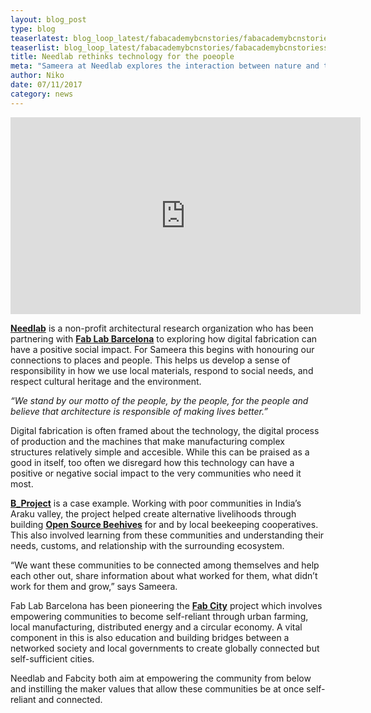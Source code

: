 ```yaml
---
layout: blog_post
type: blog
teaserlatest: blog_loop_latest/fabacademybcnstories/fabacademybcnstoriessmall.jpg
teaserlist: blog_loop_latest/fabacademybcnstories/fabacademybcnstoriessmall.jpg
title: Needlab rethinks technology for the poeople
meta: "Sameera at Needlab explores the interaction between nature and technology, between traditional craftsmanship and digital fabrication and how to improve people’s lives."
author: Niko
date: 07/11/2017 
category: news
---
```


<iframe width="560" height="315" src="https://www.youtube.com/embed/hFul3QGqmDk?rel=0" frameborder="0" allowfullscreen></iframe>

<p><strong><a href="http://www.needlab.org/" target="blank">Needlab</a></strong> is a non-profit architectural research organization who has been partnering with <strong><a href="http://fablabbcn.org/projects.html" target="blank">Fab Lab Barcelona</a></strong> to exploring how digital fabrication can have a positive social impact. For Sameera this begins with honouring our connections to places and people. This helps us develop a sense of responsibility in how we use local materials, respond to social needs, and respect cultural heritage and the environment.</p>

<p><em>“We stand by our motto of the people, by the people, for the people and believe that architecture is responsible of making lives better.” </em></p>

<p>Digital fabrication is often framed about the technology, the digital process of production and the machines that make manufacturing complex structures relatively simple and accesible. While this can be praised as a good in itself, too often we disregard how this technology can have a positive or negative social impact to the very communities who need it most.</p>


<p><strong><a href="http://fablabbcn.org/news/2017/08/28/B_project.html" target="blank">B_Project</a></strong> is a case example. Working with poor communities in India’s Araku valley, the project helped create alternative livelihoods through building <strong><a href="https://www.osbeehives.com/" target="blank">Open Source Beehives</a></strong> for and by local beekeeping cooperatives. This also involved learning from these communities and understanding their needs, customs, and relationship with the surrounding ecosystem.</p>

<p>“We want these communities to be connected among themselves and help each other out, share information about what worked for them, what didn’t work for them and grow,” says Sameera.</p>

<p>Fab Lab Barcelona has been pioneering the <strong><a href="http://fab.city/" target="blank">Fab City</a></strong> project which  involves empowering communities to become self-reliant through urban farming, local manufacturing, distributed energy and a circular economy. A vital component in this is also education and building bridges between a networked society and local governments to create globally connected but self-sufficient cities. 

<p>Needlab and Fabcity both aim at empowering the community from below and instilling the maker values that allow these communities be at once self-reliant and connected.</p>


